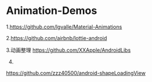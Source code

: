 # Animation-Demos

1.https://github.com/lgvalle/Material-Animations

2.https://github.com/airbnb/lottie-android

3.动画整理
https://github.com/XXApple/AndroidLibs

4.
https://github.com/zzz40500/android-shapeLoadingView
